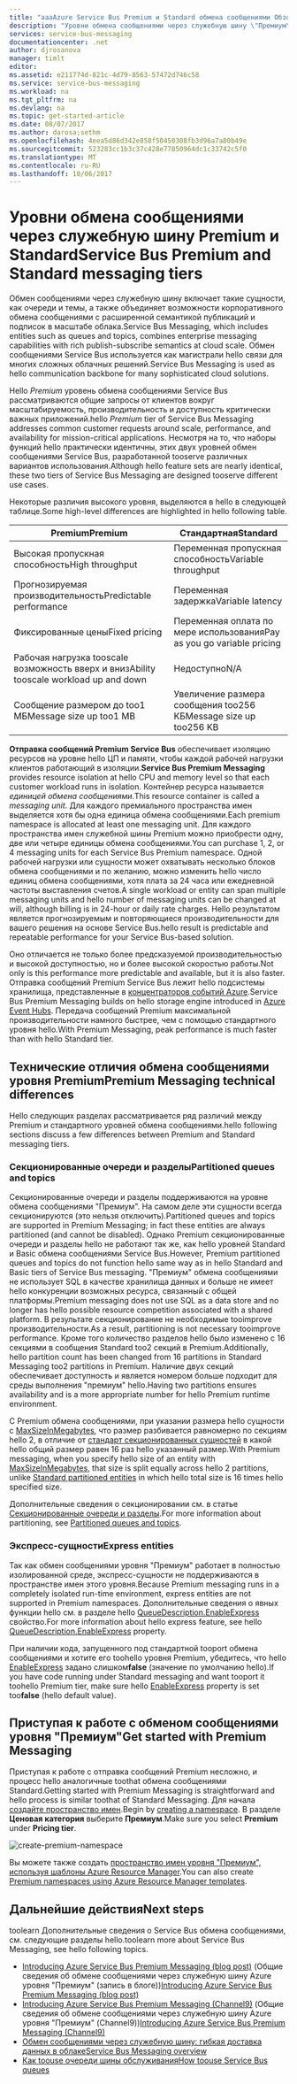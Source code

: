 ```yaml
---
title: "aaaAzure Service Bus Premium и Standard обмена сообщениями Обзор цен уровней | Документы Microsoft"
description: "Уровни обмена сообщениями через служебную шину \"Премиум\" и \"Стандартный\""
services: service-bus-messaging
documentationcenter: .net
author: djrosanova
manager: timlt
editor: 
ms.assetid: e211774d-821c-4d79-8563-57472d746c58
ms.service: service-bus-messaging
ms.workload: na
ms.tgt_pltfrm: na
ms.devlang: na
ms.topic: get-started-article
ms.date: 08/07/2017
ms.author: darosa;sethm
ms.openlocfilehash: 4eea5d86d342e858f50450308fb3d96a7a80b49e
ms.sourcegitcommit: 523283cc1b3c37c428e77850964dc1c33742c5f0
ms.translationtype: MT
ms.contentlocale: ru-RU
ms.lasthandoff: 10/06/2017
---
```

# <a name="service-bus-premium-and-standard-messaging-tiers"></a><span data-ttu-id="96c50-103">Уровни обмена сообщениями через служебную шину Premium и Standard</span><span class="sxs-lookup"><span data-stu-id="96c50-103">Service Bus Premium and Standard messaging tiers</span></span>

<span data-ttu-id="96c50-104">Обмен сообщениями через служебную шину включает такие сущности, как очереди и темы, а также объединяет возможности корпоративного обмена сообщениями с расширенной семантикой публикаций и подписок в масштабе облака.</span><span class="sxs-lookup"><span data-stu-id="96c50-104">Service Bus Messaging, which includes entities such as queues and topics, combines enterprise messaging capabilities with rich publish-subscribe semantics at cloud scale.</span></span> <span data-ttu-id="96c50-105">Обмен сообщениями Service Bus используется как магистрали hello связи для многих сложных облачных решений.</span><span class="sxs-lookup"><span data-stu-id="96c50-105">Service Bus Messaging is used as hello communication backbone for many sophisticated cloud solutions.</span></span>

<span data-ttu-id="96c50-106">Hello *Premium* уровень обмена сообщениями Service Bus рассматриваются общие запросы от клиентов вокруг масштабируемость, производительность и доступность критически важных приложений.</span><span class="sxs-lookup"><span data-stu-id="96c50-106">hello *Premium* tier of Service Bus Messaging addresses common customer requests around scale, performance, and availability for mission-critical applications.</span></span> <span data-ttu-id="96c50-107">Несмотря на то, что наборы функций hello практически идентичны, этих двух уровней обмен сообщениями Service Bus, разработанной tooserve различных вариантов использования.</span><span class="sxs-lookup"><span data-stu-id="96c50-107">Although hello feature sets are nearly identical, these two tiers of Service Bus Messaging are designed tooserve different use cases.</span></span>

<span data-ttu-id="96c50-108">Некоторые различия высокого уровня, выделяются в hello в следующей таблице.</span><span class="sxs-lookup"><span data-stu-id="96c50-108">Some high-level differences are highlighted in hello following table.</span></span>

| <span data-ttu-id="96c50-109">Premium</span><span class="sxs-lookup"><span data-stu-id="96c50-109">Premium</span></span> | <span data-ttu-id="96c50-110">Стандартная</span><span class="sxs-lookup"><span data-stu-id="96c50-110">Standard</span></span> |
| --- | --- |
| <span data-ttu-id="96c50-111">Высокая пропускная способность</span><span class="sxs-lookup"><span data-stu-id="96c50-111">High throughput</span></span> |<span data-ttu-id="96c50-112">Переменная пропускная способность</span><span class="sxs-lookup"><span data-stu-id="96c50-112">Variable throughput</span></span> |
| <span data-ttu-id="96c50-113">Прогнозируемая производительность</span><span class="sxs-lookup"><span data-stu-id="96c50-113">Predictable performance</span></span> |<span data-ttu-id="96c50-114">Переменная задержка</span><span class="sxs-lookup"><span data-stu-id="96c50-114">Variable latency</span></span> |
| <span data-ttu-id="96c50-115">Фиксированные цены</span><span class="sxs-lookup"><span data-stu-id="96c50-115">Fixed pricing</span></span> |<span data-ttu-id="96c50-116">Переменная оплата по мере использования</span><span class="sxs-lookup"><span data-stu-id="96c50-116">Pay as you go variable pricing</span></span> |
| <span data-ttu-id="96c50-117">Рабочая нагрузка tooscale возможность вверх и вниз</span><span class="sxs-lookup"><span data-stu-id="96c50-117">Ability tooscale workload up and down</span></span> |<span data-ttu-id="96c50-118">Недоступно</span><span class="sxs-lookup"><span data-stu-id="96c50-118">N/A</span></span> |
| <span data-ttu-id="96c50-119">Сообщение размером до too1 МБ</span><span class="sxs-lookup"><span data-stu-id="96c50-119">Message size up too1 MB</span></span> |<span data-ttu-id="96c50-120">Увеличение размера сообщения too256 КБ</span><span class="sxs-lookup"><span data-stu-id="96c50-120">Message size up too256 KB</span></span> |

<span data-ttu-id="96c50-121">**Отправка сообщений Premium Service Bus** обеспечивает изоляцию ресурсов на уровне hello ЦП и памяти, чтобы каждой рабочей нагрузки клиентов работающий в изоляции.</span><span class="sxs-lookup"><span data-stu-id="96c50-121">**Service Bus Premium Messaging** provides resource isolation at hello CPU and memory level so that each customer workload runs in isolation.</span></span> <span data-ttu-id="96c50-122">Контейнер ресурса называется *единицей обмена сообщениями*.</span><span class="sxs-lookup"><span data-stu-id="96c50-122">This resource container is called a *messaging unit*.</span></span> <span data-ttu-id="96c50-123">Для каждого премиального пространства имен выделяется хотя бы одна единица обмена сообщениями.</span><span class="sxs-lookup"><span data-stu-id="96c50-123">Each premium namespace is allocated at least one messaging unit.</span></span> <span data-ttu-id="96c50-124">Для каждого пространства имен служебной шины Premium можно приобрести одну, две или четыре единицы обмена сообщениями.</span><span class="sxs-lookup"><span data-stu-id="96c50-124">You can purchase 1, 2, or 4 messaging units for each Service Bus Premium namespace.</span></span> <span data-ttu-id="96c50-125">Одной рабочей нагрузки или сущности может охватывать несколько блоков обмена сообщениями и по желанию, можно изменить hello число единиц обмена сообщениями, хотя плата за 24 часа или ежедневной частоты выставления счетов.</span><span class="sxs-lookup"><span data-stu-id="96c50-125">A single workload or entity can span multiple messaging units and hello number of messaging units can be changed at will, although billing is in 24-hour or daily rate charges.</span></span> <span data-ttu-id="96c50-126">Hello результатом является прогнозируемым и повторяющиеся производительности для вашего решения на основе Service Bus.</span><span class="sxs-lookup"><span data-stu-id="96c50-126">hello result is predictable and repeatable performance for your Service Bus-based solution.</span></span>

<span data-ttu-id="96c50-127">Оно отличается не только более предсказуемой производительностью и высокой доступностью, но и более высокой скоростью работы.</span><span class="sxs-lookup"><span data-stu-id="96c50-127">Not only is this performance more predictable and available, but it is also faster.</span></span> <span data-ttu-id="96c50-128">Отправка сообщений Premium Service Bus лежит hello подсистемы хранилища, представленные в [концентраторов событий Azure](https://azure.microsoft.com/services/event-hubs/).</span><span class="sxs-lookup"><span data-stu-id="96c50-128">Service Bus Premium Messaging builds on hello storage engine introduced in [Azure Event Hubs](https://azure.microsoft.com/services/event-hubs/).</span></span> <span data-ttu-id="96c50-129">Передача сообщений Premium максимальной производительности намного быстрее, чем с помощью стандартного уровня hello.</span><span class="sxs-lookup"><span data-stu-id="96c50-129">With Premium Messaging, peak performance is much faster than with hello Standard tier.</span></span>

## <a name="premium-messaging-technical-differences"></a><span data-ttu-id="96c50-130">Технические отличия обмена сообщениями уровня Premium</span><span class="sxs-lookup"><span data-stu-id="96c50-130">Premium Messaging technical differences</span></span>

<span data-ttu-id="96c50-131">Hello следующих разделах рассматривается ряд различий между Premium и стандартного уровней обмена сообщениями.</span><span class="sxs-lookup"><span data-stu-id="96c50-131">hello following sections discuss a few differences between Premium and Standard messaging tiers.</span></span>

### <a name="partitioned-queues-and-topics"></a><span data-ttu-id="96c50-132">Секционированные очереди и разделы</span><span class="sxs-lookup"><span data-stu-id="96c50-132">Partitioned queues and topics</span></span>

<span data-ttu-id="96c50-133">Секционированные очереди и разделы поддерживаются на уровне обмена сообщениями "Премиум". На самом деле эти сущности всегда секционируются (это нельзя отключить).</span><span class="sxs-lookup"><span data-stu-id="96c50-133">Partitioned queues and topics are supported in Premium Messaging; in fact these entities are always partitioned (and cannot be disabled).</span></span> <span data-ttu-id="96c50-134">Однако Premium секционированные очереди и разделы hello не работают так же, как hello уровней Standard и Basic обмена сообщениями Service Bus.</span><span class="sxs-lookup"><span data-stu-id="96c50-134">However, Premium partitioned queues and topics do not function hello same way as in hello Standard and Basic tiers of Service Bus messaging.</span></span> <span data-ttu-id="96c50-135">"Премиум" обмена сообщениями не использует SQL в качестве хранилища данных и больше не имеет hello конкуренции возможных ресурса, связанный с общей платформы.</span><span class="sxs-lookup"><span data-stu-id="96c50-135">Premium messaging does not use SQL as a data store and no longer has hello possible resource competition associated with a shared platform.</span></span> <span data-ttu-id="96c50-136">В результате секционирование не необходимые tooimprove производительности.</span><span class="sxs-lookup"><span data-stu-id="96c50-136">As a result, partitioning is not necessary tooimprove performance.</span></span> <span data-ttu-id="96c50-137">Кроме того количество разделов hello было изменено с 16 секциями в сообщения Standard too2 секций в Premium.</span><span class="sxs-lookup"><span data-stu-id="96c50-137">Additionally, hello partition count has been changed from 16 partitions in Standard Messaging too2 partitions in Premium.</span></span> <span data-ttu-id="96c50-138">Наличие двух секций обеспечивает доступность и является номером больше подходит для среды выполнения "премиум" hello.</span><span class="sxs-lookup"><span data-stu-id="96c50-138">Having two partitions ensures availability and is a more appropriate number for hello Premium runtime environment.</span></span> 

<span data-ttu-id="96c50-139">С Premium обмена сообщениями, при указании размера hello сущности с [MaxSizeInMegabytes](/dotnet/api/microsoft.servicebus.messaging.queuedescription.maxsizeinmegabytes#Microsoft_ServiceBus_Messaging_QueueDescription_MaxSizeInMegabytes), что размер разбивается равномерно по секциям hello 2, в отличие от [стандарт секционированных сущностей](service-bus-partitioning.md#standard) в какой hello общий размер равен 16 раз hello указанный размер.</span><span class="sxs-lookup"><span data-stu-id="96c50-139">With Premium messaging, when you specify hello size of an entity with [MaxSizeInMegabytes](/dotnet/api/microsoft.servicebus.messaging.queuedescription.maxsizeinmegabytes#Microsoft_ServiceBus_Messaging_QueueDescription_MaxSizeInMegabytes), that size is split equally across hello 2 partitions, unlike [Standard partitioned entities](service-bus-partitioning.md#standard) in which hello total size is 16 times hello specified size.</span></span> 

<span data-ttu-id="96c50-140">Дополнительные сведения о секционировании см. в статье [Секционированные очереди и разделы](service-bus-partitioning.md).</span><span class="sxs-lookup"><span data-stu-id="96c50-140">For more information about partitioning, see [Partitioned queues and topics](service-bus-partitioning.md).</span></span>

### <a name="express-entities"></a><span data-ttu-id="96c50-141">Экспресс-сущности</span><span class="sxs-lookup"><span data-stu-id="96c50-141">Express entities</span></span>

<span data-ttu-id="96c50-142">Так как обмен сообщениями уровня "Премиум" работает в полностью изолированной среде, экспресс-сущности не поддерживаются в пространстве имен этого уровня.</span><span class="sxs-lookup"><span data-stu-id="96c50-142">Because Premium messaging runs in a completely isolated run-time environment, express entities are not supported in Premium namespaces.</span></span> <span data-ttu-id="96c50-143">Дополнительные сведения о явных функции hello см. в разделе hello [QueueDescription.EnableExpress](/dotnet/api/microsoft.servicebus.messaging.queuedescription.enableexpress#Microsoft_ServiceBus_Messaging_QueueDescription_EnableExpress) свойство.</span><span class="sxs-lookup"><span data-stu-id="96c50-143">For more information about hello express feature, see hello [QueueDescription.EnableExpress](/dotnet/api/microsoft.servicebus.messaging.queuedescription.enableexpress#Microsoft_ServiceBus_Messaging_QueueDescription_EnableExpress) property.</span></span>

<span data-ttu-id="96c50-144">При наличии кода, запущенного под стандартной tooport обмена сообщениями и хотите его toohello уровня Premium, убедитесь, что hello [EnableExpress](/dotnet/api/microsoft.servicebus.messaging.queuedescription.enableexpress#Microsoft_ServiceBus_Messaging_QueueDescription_EnableExpress) задано слишком**false** (значение по умолчанию hello).</span><span class="sxs-lookup"><span data-stu-id="96c50-144">If you have code running under Standard messaging and want tooport it toohello Premium tier, make sure hello [EnableExpress](/dotnet/api/microsoft.servicebus.messaging.queuedescription.enableexpress#Microsoft_ServiceBus_Messaging_QueueDescription_EnableExpress) property is set too**false** (hello default value).</span></span>

## <a name="get-started-with-premium-messaging"></a><span data-ttu-id="96c50-145">Приступая к работе с обменом сообщениями уровня "Премиум"</span><span class="sxs-lookup"><span data-stu-id="96c50-145">Get started with Premium Messaging</span></span>

<span data-ttu-id="96c50-146">Приступая к работе с отправка сообщений Premium несложно, и процесс hello аналогичные toothat обмена сообщениями Standard.</span><span class="sxs-lookup"><span data-stu-id="96c50-146">Getting started with Premium Messaging is straightforward and hello process is similar toothat of Standard Messaging.</span></span> <span data-ttu-id="96c50-147">Для начала [создайте пространство имен](service-bus-create-namespace-portal.md).</span><span class="sxs-lookup"><span data-stu-id="96c50-147">Begin by [creating a namespace](service-bus-create-namespace-portal.md).</span></span> <span data-ttu-id="96c50-148">В разделе **Ценовая категория** выберите **Премиум**.</span><span class="sxs-lookup"><span data-stu-id="96c50-148">Make sure you select **Premium** under **Pricing tier**.</span></span>

![create-premium-namespace][create-premium-namespace]

<span data-ttu-id="96c50-150">Вы можете также создать [пространство имен уровня "Премиум", используя шаблоны Azure Resource Manager](https://azure.microsoft.com/en-us/resources/templates/101-servicebus-pn-ar/).</span><span class="sxs-lookup"><span data-stu-id="96c50-150">You can also create [Premium namespaces using Azure Resource Manager templates](https://azure.microsoft.com/en-us/resources/templates/101-servicebus-pn-ar/).</span></span>


## <a name="next-steps"></a><span data-ttu-id="96c50-151">Дальнейшие действия</span><span class="sxs-lookup"><span data-stu-id="96c50-151">Next steps</span></span>

<span data-ttu-id="96c50-152">toolearn Дополнительные сведения о Service Bus обмена сообщениями, см. следующие разделы hello.</span><span class="sxs-lookup"><span data-stu-id="96c50-152">toolearn more about Service Bus Messaging, see hello following topics.</span></span>

* <span data-ttu-id="96c50-153">[Introducing Azure Service Bus Premium Messaging (blog post)](http://azure.microsoft.com/blog/introducing-azure-service-bus-premium-messaging/) (Общие сведения об обмене сообщениями через служебную шину Azure уровня "Премиум" (запись в блоге))</span><span class="sxs-lookup"><span data-stu-id="96c50-153">[Introducing Azure Service Bus Premium Messaging (blog post)](http://azure.microsoft.com/blog/introducing-azure-service-bus-premium-messaging/)</span></span>
* <span data-ttu-id="96c50-154">[Introducing Azure Service Bus Premium Messaging (Channel9)](https://channel9.msdn.com/Blogs/Subscribe/Introducing-Azure-Service-Bus-Premium-Messaging) (Общие сведения об обмене сообщениями через служебную шину Azure уровня "Премиум" (Channel9))</span><span class="sxs-lookup"><span data-stu-id="96c50-154">[Introducing Azure Service Bus Premium Messaging (Channel9)](https://channel9.msdn.com/Blogs/Subscribe/Introducing-Azure-Service-Bus-Premium-Messaging)</span></span>
* [<span data-ttu-id="96c50-155">Обмен сообщениями через служебную шину: гибкая доставка данных в облаке</span><span class="sxs-lookup"><span data-stu-id="96c50-155">Service Bus Messaging overview</span></span>](service-bus-messaging-overview.md)
* [<span data-ttu-id="96c50-156">Как toouse очереди шины обслуживания</span><span class="sxs-lookup"><span data-stu-id="96c50-156">How toouse Service Bus queues</span></span>](service-bus-dotnet-get-started-with-queues.md)

<!--Image references-->

[create-premium-namespace]: ./media/service-bus-premium-messaging/select-premium-tier.png
